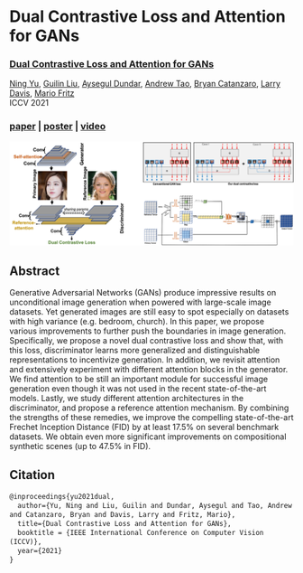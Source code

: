 # Dual Contrastive Loss and Attention for GANs

### [Dual Contrastive Loss and Attention for GANs](https://arxiv.org/pdf/2103.16748.pdf)
[Ning Yu](https://ningyu1991.github.io/), [Guilin Liu](https://liuguilin1225.github.io/), [Aysegul Dundar](http://www.cs.bilkent.edu.tr/~adundar/), [Andrew Tao](https://scholar.google.com/citations?user=Wel9l1wAAAAJ&hl=en), [Bryan Catanzaro](https://ctnzr.io/), [Larry Davis](https://lsd.umiacs.io/), [Mario Fritz](https://cispa.saarland/group/fritz/)<br>
ICCV 2021

### [paper](https://arxiv.org/pdf/2103.16748.pdf) | [poster](https://ningyu1991.github.io/homepage_files/poster_AttentionDualContrastGAN.pdf) | [video](https://www.youtube.com/watch?v=hviCTQJzhd0)

<img src='fig/teaser.png' width=800>

## Abstract
Generative Adversarial Networks (GANs) produce impressive results on unconditional image generation when powered with large-scale image datasets. Yet generated images are still easy to spot especially on datasets with high variance (e.g. bedroom, church). In this paper, we propose various improvements to further push the boundaries in image generation. Specifically, we propose a novel dual contrastive loss and show that, with this loss, discriminator learns more generalized and distinguishable representations to incentivize generation. In addition, we revisit attention and extensively experiment with different attention blocks in the generator. We find attention to be still an important module for successful image generation even though it was not used in the recent state-of-the-art models. Lastly, we study different attention architectures in the discriminator, and propose a reference attention mechanism. By combining the strengths of these remedies, we improve the compelling state-of-the-art Frechet Inception Distance (FID) by at least 17.5% on several benchmark datasets. We obtain even more significant improvements on compositional synthetic scenes (up to 47.5% in FID).

## Citation
  ```
  @inproceedings{yu2021dual,
    author={Yu, Ning and Liu, Guilin and Dundar, Aysegul and Tao, Andrew and Catanzaro, Bryan and Davis, Larry and Fritz, Mario},
    title={Dual Contrastive Loss and Attention for GANs},
    booktitle = {IEEE International Conference on Computer Vision (ICCV)},
    year={2021}
  }
  ```
